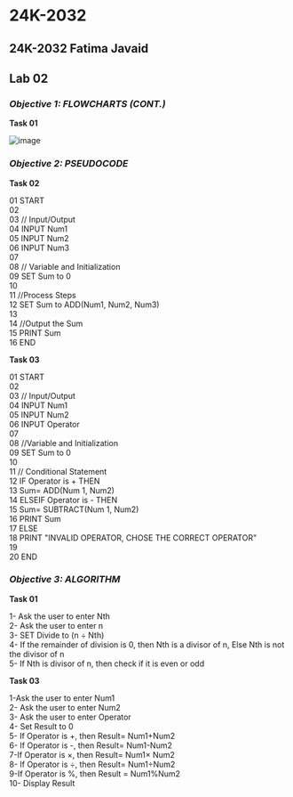 # 24K-2032
## 24K-2032 Fatima Javaid
## Lab 02

### ***Objective 1: FLOWCHARTS (CONT.)***
**Task 01**

![image](https://github.com/user-attachments/assets/917ab7c0-3c17-43c7-9dba-2833a9e0e060)

### ***Objective 2: PSEUDOCODE***
**Task 02**

01 START 
\
02
\
03 // Input/Output
\
04 INPUT Num1
\
05 INPUT Num2
\
06 INPUT Num3
\
07
\
08 // Variable and Initialization
\
09 SET Sum to 0
\
10
\
11 //Process Steps
\
12 SET Sum to ADD(Num1, Num2, Num3)
\
13
\
14 //Output the Sum
\
15 PRINT Sum
\
16 END

**Task 03**

01 START
\
02
\
03 // Input/Output
\
04 INPUT Num1
\
05 INPUT Num2
\
06 INPUT Operator
\
07
\
08 //Variable and Initialization
\
09 SET Sum to 0
\
10
\
11 // Conditional Statement
\
12 IF Operator is + THEN
\
13    Sum= ADD(Num 1, Num2)
\
14 ELSEIF Operator is - THEN
\
15      Sum= SUBTRACT(Num 1, Num2)
\
16      PRINT Sum
\
17 ELSE
\
18   PRINT "INVALID OPERATOR, CHOSE THE CORRECT OPERATOR"
\
19
\
20 END

### ***Objective 3: ALGORITHM***
**Task 01**

1- Ask the user to enter Nth 
\
2- Ask the user to enter n
\
3- SET Divide to (n ÷ Nth)
\
4- If the remainder  of division is 0, then Nth is a divisor of n, Else Nth is not the divisor of n
\
5- If Nth is divisor of n, then check if it is even or odd

**Task 03**

1-Ask the user to enter Num1 
\
2- Ask the user to enter Num2
\
3- Ask the user to enter Operator
\
4- Set Result to 0
\
5- If Operator is +, then Result= Num1+Num2 
\
6- If Operator is -, then Result= Num1-Num2
\
7-If Operator is ×, then Result= Num1× Num2
\
8- If Operator is ÷, then Result= Num1÷Num2
\
9-If Operator is %, then Result = Num1%Num2
\
10- Display Result

